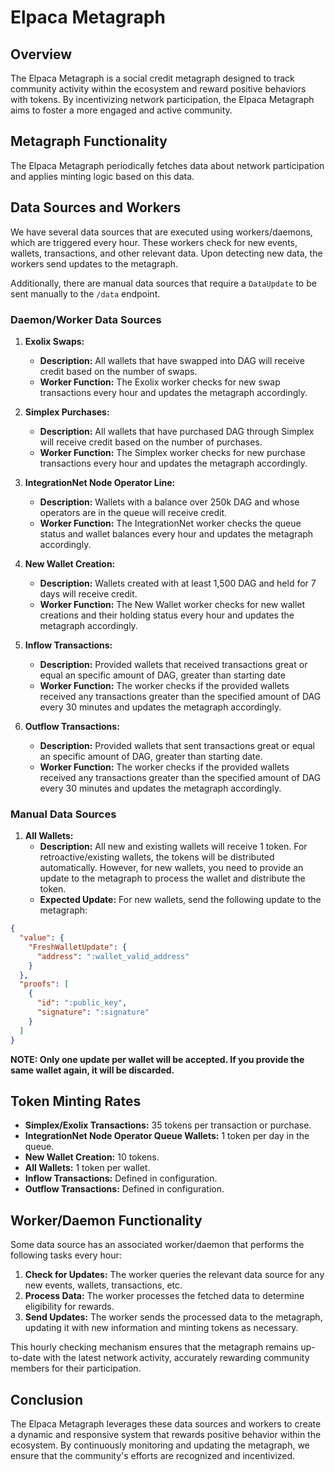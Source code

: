 # Elpaca Metagraph

## Overview

The Elpaca Metagraph is a social credit metagraph designed to track community activity within the ecosystem and reward positive behaviors with tokens. By incentivizing network participation, the Elpaca Metagraph aims to foster a more engaged and active community.

## Metagraph Functionality

The Elpaca Metagraph periodically fetches data about network participation and applies minting logic based on this data.

## Data Sources and Workers

We have several data sources that are executed using workers/daemons, which are triggered every hour. These workers check for new events, wallets, transactions, and other relevant data. Upon detecting new data, the workers send updates to the metagraph.

Additionally, there are manual data sources that require a `DataUpdate` to be sent manually to the `/data` endpoint.

### Daemon/Worker Data Sources

1. **Exolix Swaps:**
    - **Description:** All wallets that have swapped into DAG will receive credit based on the number of swaps.
    - **Worker Function:** The Exolix worker checks for new swap transactions every hour and updates the metagraph accordingly.

2. **Simplex Purchases:**
    - **Description:** All wallets that have purchased DAG through Simplex will receive credit based on the number of purchases.
    - **Worker Function:** The Simplex worker checks for new purchase transactions every hour and updates the metagraph accordingly.

3. **IntegrationNet Node Operator Line:**
    - **Description:** Wallets with a balance over 250k DAG and whose operators are in the queue will receive credit.
    - **Worker Function:** The IntegrationNet worker checks the queue status and wallet balances every hour and updates the metagraph accordingly.

4. **New Wallet Creation:**
    - **Description:** Wallets created with at least 1,500 DAG and held for 7 days will receive credit.
    - **Worker Function:** The New Wallet worker checks for new wallet creations and their holding status every hour and updates the metagraph accordingly.

5. **Inflow Transactions:**
   - **Description:** Provided wallets that received transactions great or equal an specific amount of DAG, greater than starting date
   - **Worker Function:** The worker checks if the provided wallets received any transactions greater than the specified amount of DAG every 30 minutes and updates the metagraph accordingly.

6. **Outflow Transactions:**
   - **Description:** Provided wallets that sent transactions great or equal an specific amount of DAG, greater than starting date.
   - **Worker Function:** The worker checks if the provided wallets received any transactions greater than the specified amount of DAG every 30 minutes and updates the metagraph accordingly.

### Manual Data Sources

1. **All Wallets:**
    - **Description:** All new and existing wallets will receive 1 token. For retroactive/existing wallets, the tokens will be distributed automatically. However, for new wallets, you need to provide an update to the metagraph to process the wallet and distribute the token.
    - **Expected Update:** For new wallets, send the following update to the metagraph:

```json
{
  "value": {
    "FreshWalletUpdate": {
      "address": ":wallet_valid_address"
    }
  },
  "proofs": [
    {
      "id": ":public_key",
      "signature": ":signature"
    }
  ]
}
```

**NOTE: Only one update per wallet will be accepted. If you provide the same wallet again, it will be discarded.**

## Token Minting Rates

- **Simplex/Exolix Transactions:** 35 tokens per transaction or purchase.
- **IntegrationNet Node Operator Queue Wallets:** 1 token per day in the queue.
- **New Wallet Creation:** 10 tokens.
- **All Wallets:** 1 token per wallet.
- **Inflow Transactions:** Defined in configuration.
- **Outflow Transactions:** Defined in configuration.

## Worker/Daemon Functionality

Some data source has an associated worker/daemon that performs the following tasks every hour:

1. **Check for Updates:** The worker queries the relevant data source for any new events, wallets, transactions, etc.
2. **Process Data:** The worker processes the fetched data to determine eligibility for rewards.
3. **Send Updates:** The worker sends the processed data to the metagraph, updating it with new information and minting tokens as necessary.

This hourly checking mechanism ensures that the metagraph remains up-to-date with the latest network activity, accurately rewarding community members for their participation.


## Conclusion

The Elpaca Metagraph leverages these data sources and workers to create a dynamic and responsive system that rewards positive behavior within the ecosystem. By continuously monitoring and updating the metagraph, we ensure that the community's efforts are recognized and incentivized.

